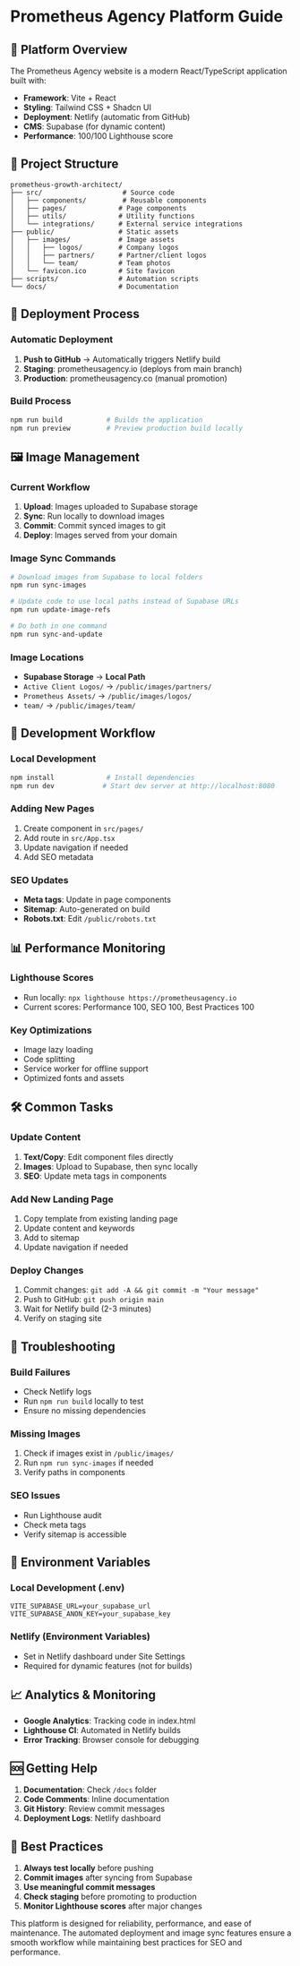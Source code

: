 # Prometheus Agency Platform Guide

## 🚀 Platform Overview

The Prometheus Agency website is a modern React/TypeScript application built with:
- **Framework**: Vite + React
- **Styling**: Tailwind CSS + Shadcn UI
- **Deployment**: Netlify (automatic from GitHub)
- **CMS**: Supabase (for dynamic content)
- **Performance**: 100/100 Lighthouse score

## 📁 Project Structure

```
prometheus-growth-architect/
├── src/                    # Source code
│   ├── components/         # Reusable components
│   ├── pages/             # Page components
│   ├── utils/             # Utility functions
│   └── integrations/      # External service integrations
├── public/                # Static assets
│   ├── images/            # Image assets
│   │   ├── logos/         # Company logos
│   │   ├── partners/      # Partner/client logos
│   │   └── team/          # Team photos
│   └── favicon.ico        # Site favicon
├── scripts/               # Automation scripts
└── docs/                  # Documentation
```

## 🔄 Deployment Process

### Automatic Deployment
1. **Push to GitHub** → Automatically triggers Netlify build
2. **Staging**: prometheusagency.io (deploys from main branch)
3. **Production**: prometheusagency.co (manual promotion)

### Build Process
```bash
npm run build           # Builds the application
npm run preview         # Preview production build locally
```

## 🖼️ Image Management

### Current Workflow
1. **Upload**: Images uploaded to Supabase storage
2. **Sync**: Run locally to download images
3. **Commit**: Commit synced images to git
4. **Deploy**: Images served from your domain

### Image Sync Commands
```bash
# Download images from Supabase to local folders
npm run sync-images

# Update code to use local paths instead of Supabase URLs
npm run update-image-refs

# Do both in one command
npm run sync-and-update
```

### Image Locations
- **Supabase Storage** → **Local Path**
- `Active Client Logos/` → `/public/images/partners/`
- `Prometheus Assets/` → `/public/images/logos/`
- `team/` → `/public/images/team/`

## 🔧 Development Workflow

### Local Development
```bash
npm install             # Install dependencies
npm run dev            # Start dev server at http://localhost:8080
```

### Adding New Pages
1. Create component in `src/pages/`
2. Add route in `src/App.tsx`
3. Update navigation if needed
4. Add SEO metadata

### SEO Updates
- **Meta tags**: Update in page components
- **Sitemap**: Auto-generated on build
- **Robots.txt**: Edit `/public/robots.txt`

## 📊 Performance Monitoring

### Lighthouse Scores
- Run locally: `npx lighthouse https://prometheusagency.io`
- Current scores: Performance 100, SEO 100, Best Practices 100

### Key Optimizations
- Image lazy loading
- Code splitting
- Service worker for offline support
- Optimized fonts and assets

## 🛠️ Common Tasks

### Update Content
1. **Text/Copy**: Edit component files directly
2. **Images**: Upload to Supabase, then sync locally
3. **SEO**: Update meta tags in components

### Add New Landing Page
1. Copy template from existing landing page
2. Update content and keywords
3. Add to sitemap
4. Update navigation if needed

### Deploy Changes
1. Commit changes: `git add -A && git commit -m "Your message"`
2. Push to GitHub: `git push origin main`
3. Wait for Netlify build (2-3 minutes)
4. Verify on staging site

## 🚨 Troubleshooting

### Build Failures
- Check Netlify logs
- Run `npm run build` locally to test
- Ensure no missing dependencies

### Missing Images
1. Check if images exist in `/public/images/`
2. Run `npm run sync-images` if needed
3. Verify paths in components

### SEO Issues
- Run Lighthouse audit
- Check meta tags
- Verify sitemap is accessible

## 🔐 Environment Variables

### Local Development (.env)
```
VITE_SUPABASE_URL=your_supabase_url
VITE_SUPABASE_ANON_KEY=your_supabase_key
```

### Netlify (Environment Variables)
- Set in Netlify dashboard under Site Settings
- Required for dynamic features (not for builds)

## 📈 Analytics & Monitoring

- **Google Analytics**: Tracking code in index.html
- **Lighthouse CI**: Automated in Netlify builds
- **Error Tracking**: Browser console for debugging

## 🆘 Getting Help

1. **Documentation**: Check `/docs` folder
2. **Code Comments**: Inline documentation
3. **Git History**: Review commit messages
4. **Deployment Logs**: Netlify dashboard

## 📝 Best Practices

1. **Always test locally** before pushing
2. **Commit images** after syncing from Supabase
3. **Use meaningful commit messages**
4. **Check staging** before promoting to production
5. **Monitor Lighthouse scores** after major changes

This platform is designed for reliability, performance, and ease of maintenance. The automated deployment and image sync features ensure a smooth workflow while maintaining best practices for SEO and performance. 